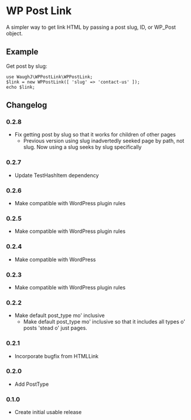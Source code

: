 WP Post Link
=========================

A simpler way to get link HTML by passing a post slug, ID, or WP_Post object.

## Example

Get post by slug:

    use WaughJ\WPPostLink\WPPostLink;
    $link = new WPPostLink([ 'slug' => 'contact-us' ]);
    echo $link;

## Changelog

### 0.2.8
* Fix getting post by slug so that it works for children of other pages
    * Previous version using slug inadvertedly seeked page by path, not slug. Now using a slug seeks by slug specifically

### 0.2.7
* Update TestHashItem dependency

### 0.2.6
* Make compatible with WordPress plugin rules

### 0.2.5
* Make compatible with WordPress plugin rules

### 0.2.4
* Make compatible with WordPress

### 0.2.3
* Make compatible with WordPress plugin rules

### 0.2.2
* Make default post_type mo' inclusive
    * Make default post_type mo' inclusive so that it includes all types o' posts 'stead o' just pages.

### 0.2.1
* Incorporate bugfix from HTMLLink 

### 0.2.0
* Add PostType

### 0.1.0
* Create initial usable release
